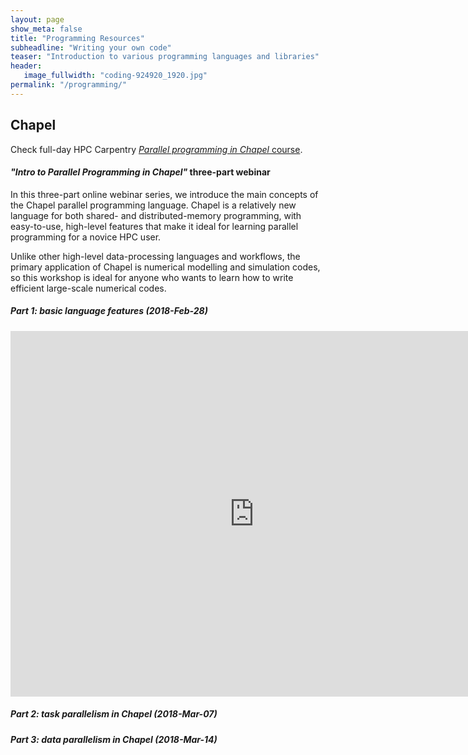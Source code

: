 ```yaml
---
layout: page
show_meta: false
title: "Programming Resources"
subheadline: "Writing your own code"
teaser: "Introduction to various programming languages and libraries"
header:
   image_fullwidth: "coding-924920_1920.jpg"
permalink: "/programming/"
---
```


<!-- 1. Open `_config.yml` and work it through, it's well documented -->
<!-- 1. [Read the documentation][1] to check out all features of *Feeling Responsive*. -->
<!--  [1]: {{ site.url }}{{ site.baseurl }}/documentation/ -->

## Chapel

Check full-day HPC Carpentry
[*Parallel programming in Chapel* course](https://hpc-carpentry.github.io/hpc-chapel).

#### *"Intro to Parallel Programming in Chapel"* three-part webinar

In this three-part online webinar series, we introduce the main concepts of the Chapel parallel
programming language. Chapel is a relatively new language for both shared- and distributed-memory
programming, with easy-to-use, high-level features that make it ideal for learning parallel programming
for a novice HPC user.

Unlike other high-level data-processing languages and workflows, the primary application of Chapel is
numerical modelling and simulation codes, so this workshop is ideal for anyone who wants to learn how to
write efficient large-scale numerical codes.

##### Part 1: basic language features (2018-Feb-28)

<div class="flex-video">
	<iframe width="780" height="585" src="https://www.youtube.com/embed/vQEBzax7PWU" frameborder="0"
	allow="autoplay; encrypted-media" allowfullscreen></iframe>
</div>

##### Part 2: task parallelism in Chapel (2018-Mar-07)

##### Part 3: data parallelism in Chapel (2018-Mar-14)

&nbsp;


